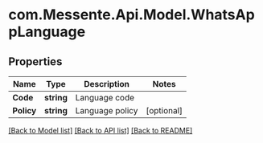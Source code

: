 # com.Messente.Api.Model.WhatsAppLanguage
## Properties

Name | Type | Description | Notes
------------ | ------------- | ------------- | -------------
**Code** | **string** | Language code | 
**Policy** | **string** | Language policy | [optional] 

[[Back to Model list]](../README.md#documentation-for-models) [[Back to API list]](../README.md#documentation-for-api-endpoints) [[Back to README]](../README.md)

